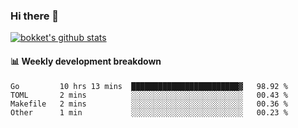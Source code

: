 ### Hi there 👋
[![bokket's github stats](https://github-readme-stats.vercel.app/api?username=bokket&show_icons=true&count_private=true)](https://github.com/anuraghazra/github-readme-stats)

#### :bar_chart: Weekly development breakdown
<!--START_SECTION:waka-->
```text
Go         10 hrs 13 mins  ████████████████████████▓   98.92 % 
TOML       2 mins          ░░░░░░░░░░░░░░░░░░░░░░░░░   00.43 % 
Makefile   2 mins          ░░░░░░░░░░░░░░░░░░░░░░░░░   00.36 % 
Other      1 min           ░░░░░░░░░░░░░░░░░░░░░░░░░   00.23 % 
```
<!--END_SECTION:waka-->
